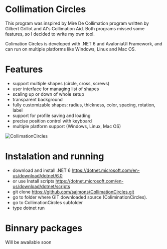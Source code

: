 # Collimation Circles

This program was inspired by Mire De Collimation program written by Gilbert Grillot and Al's Collimation Aid. Both programs missed some features, so I decided to write my own tool. 

Colimation Circles is developed with .NET 6 and AvaloniaUI Framework, and can run on multiple platforms like Windows, Linux and Mac OS.

# Features

- support multiple shapes (circle, cross, screws)
- user interface for managing list of shapes
- scaling up or down of whole setup
- transparent background
- fully customizable shapes: radius, thickness, color, spacing, rotation, label
- support for profile saving and loading
- precise position control with keyboard
- multiple platform support (Windows, Linux, Mac OS)

![CollimationCircles](https://user-images.githubusercontent.com/7437280/206662962-63975332-77e8-4b50-ba9f-2fdd007a6c63.png)

# Instalation and running

- download and install .NET 6 https://dotnet.microsoft.com/en-us/download/dotnet/6.0
- or use Install scripts https://dotnet.microsoft.com/en-us/download/dotnet/scripts
- git clone https://github.com/sajmons/CollimationCircles.git
- go to folder where GIT downloaded source (ColiminationCircles). 
- go to CollimationCircles subfolder
- type dotnet run

# Binnary packages

Will be awailable soon
